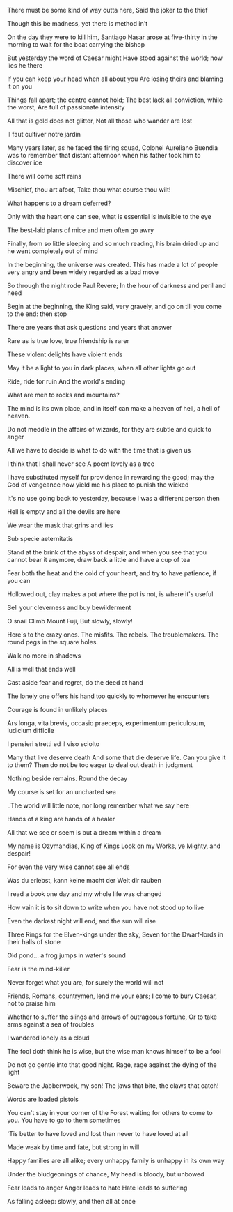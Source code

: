 ---
---
There must be some kind of way outta here, Said the joker to the thief  

Though this be madness, yet there is method in't  

On the day they were to kill him, Santiago Nasar arose at five-thirty in the morning to wait for the boat carrying the bishop  

But yesterday the word of Caesar might Have stood against the world; now lies he there  

If you can keep your head when all about you Are losing theirs and blaming it on you  

Things fall apart; the centre cannot hold; The best lack all conviction, while the worst, Are full of passionate intensity  

All that is gold does not glitter, Not all those who wander are lost  

Il faut cultiver notre jardin  

Many years later, as he faced the firing squad, Colonel Aureliano Buendia was to remember that distant afternoon when his father took him to discover ice  

There will come soft rains  

Mischief, thou art afoot, Take thou what course thou wilt!  

What happens to a dream deferred?  

Only with the heart one can see, what is essential is invisible to the eye  

The best-laid plans of mice and men often go awry  

Finally, from so little sleeping and so much reading, his brain dried up and he went completely out of mind  

In the beginning, the universe was created. This has made a lot of people very angry and been widely regarded as a bad move  

So through the night rode Paul Revere; In the hour of darkness and peril and need  

Begin at the beginning, the King said, very gravely, and go on till you come to the end: then stop  

There are years that ask questions and years that answer  

Rare as is true love, true friendship is rarer  

These violent delights have violent ends  

May it be a light to you in dark places, when all other lights go out  

Ride, ride for ruin And the world's ending  

What are men to rocks and mountains?  

The mind is its own place, and in itself can make a heaven of hell, a hell of heaven.  

Do not meddle in the affairs of wizards, for they are subtle and quick to anger  

All we have to decide is what to do with the time that is given us  

I think that I shall never see A poem lovely as a tree  

I have substituted myself for providence in rewarding the good; may the God of vengeance now yield me his place to punish the wicked  

It's no use going back to yesterday, because I was a different person then  

Hell is empty and all the devils are here  

We wear the mask that grins and lies  

Sub specie aeternitatis  

Stand at the brink of the abyss of despair, and when you see that you cannot bear it anymore, draw back a little and have a cup of tea  

Fear both the heat and the cold of your heart, and try to have patience, if you can  

Hollowed out, clay makes a pot where the pot is not, is where it's useful  

Sell your cleverness and buy bewilderment  

O snail Climb Mount Fuji, But slowly, slowly!  

Here's to the crazy ones. The misfits. The rebels. The troublemakers. The round pegs in the square holes.  

Walk no more in shadows  

All is well that ends well  

Cast aside fear and regret, do the deed at hand  

The lonely one offers his hand too quickly to whomever he encounters  

Courage is found in unlikely places  

Ars longa, vita brevis, occasio praeceps, experimentum periculosum, iudicium difficile  

I pensieri stretti ed il viso sciolto  

Many that live deserve death  And some that die deserve life. Can you give it to them? Then do not be too eager to deal out death in judgment  

Nothing beside remains. Round the decay  

My course is set for an uncharted sea  

..The world will little note, nor long remember what we say here  

Hands of a king are hands of a healer  

All that we see or seem is but a dream within a dream  

My name is Ozymandias, King of Kings Look on my Works, ye Mighty, and despair!  

For even the very wise cannot see all ends  

Was du erlebst, kann keine macht der Welt dir rauben  

I read a book one day and my whole life was changed  

How vain it is to sit down to write when you have not stood up to live  

Even the darkest night will end, and the sun will rise  

Three Rings for the Elven-kings under the sky, Seven for the Dwarf-lords in their halls of stone  

Old pond... a frog jumps in water's sound  

Fear is the mind-killer  

Never forget what you are, for surely the world will not  

Friends, Romans, countrymen, lend me your ears; I come to bury Caesar, not to praise him  

Whether to suffer the slings and arrows of outrageous fortune, Or to take arms against a sea of troubles  

I wandered lonely as a cloud  

The fool doth think he is wise, but the wise man knows himself to be a fool  

Do not go gentle into that good night. Rage, rage against the dying of the light  

Beware the Jabberwock, my son! The jaws that bite, the claws that catch!  

Words are loaded pistols  

You can't stay in your corner of the Forest waiting for others to come to you. You have to go to them sometimes  

'Tis better to have loved and lost than never to have loved at all  

Made weak by time and fate, but strong in will  

Happy families are all alike; every unhappy family is unhappy in its own way  

Under the bludgeonings of chance, My head is bloody, but unbowed  

Fear leads to anger Anger leads to hate Hate leads to suffering  

As falling asleep: slowly, and then all at once  
